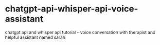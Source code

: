 # chatgpt-api-whisper-api-voice-assistant
chatgpt api and whisper api tutorial - voice conversation with therapist and helpful assistant named sarah. 

